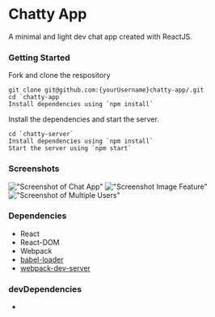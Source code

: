 Chatty App
=====================

A minimal and light dev chat app created with ReactJS.

### Getting Started

Fork and clone the respository

```
git clone git@github.com:{yourUsername}chatty-app/.git
cd `chatty-app`
Install dependencies using `npm install`
```

Install the dependencies and start the server.

```
cd `chatty-server`
Install dependencies using `npm install`
Start the server using `npm start`
```

### Screenshots
!["Screenshot of Chat App"](url)
!["Screenshot Image Feature"](url)
!["Screenshot of Multiple Users"](url)


### Dependencies

* React
* React-DOM
* Webpack
* [babel-loader](https://github.com/babel/babel-loader)
* [webpack-dev-server](https://github.com/webpack/webpack-dev-server)

### devDependencies
*
